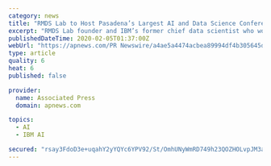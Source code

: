 ```yaml
---
category: news
title: "RMDS Lab to Host Pasadena’s Largest AI and Data Science Conference on November 2nd and 3rd, 2020"
excerpt: "RMDS Lab founder and IBM’s former chief data scientist who worked extensively on Watson powered projects. “It is undisputed that the next decade will be increasingly dominated by the impact of big data and automation. But, significant challenges still exist in the scientific and civic community that limit the effectiveness of applied AI and ..."
publishedDateTime: 2020-02-05T01:37:00Z
webUrl: "https://apnews.com/PR Newswire/a4ae5a4474acbea89994df4b305645d9"
type: article
quality: 6
heat: 6
published: false

provider:
  name: Associated Press
  domain: apnews.com

topics:
  - AI
  - IBM AI

secured: "rsay3FdoD3e+uqahY2yYQYc6YPV92/St/OmhUNyWmRD749h23QOZHOLvpJM3aB89Prf5Y+tHH0xY70FKNGTahc/VdmoaW+T2vUBK6pPrFhANwjbKAvO7vuHHvnyEtRU/4EKFvuRUWzhsLaN/BxEVsswgPOa87UBMejx0aHYwtKeivaOYgigh7ykLCBXLWQAbbT8/dFbck5oSYD3hYnAhUwuyRela+37X3xXn9zrNU8zN0d+9DvBzTmMqiEzq1bjAxgrgCmAXvV2SBFJ79mou1yB3SQMX3BfN7SiWAr1QL967r2SlZrT0/JqtQBtYijmJ;XMIMvHB8uu9JuON6kdQWww=="
---
```


